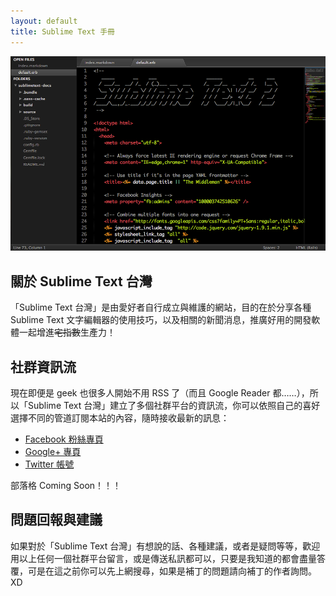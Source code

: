```yaml
---
layout: default
title: Sublime Text 手冊
---
```

![sublime-text-cover](/images/sublime-text-cover.png)

## 關於 Sublime Text 台灣

「Sublime Text 台灣」是由愛好者自行成立與維護的網站，目的在於分享各種 Sublime Text 文字編輯器的使用技巧，以及相關的新聞消息，推廣好用的開發軟體一起增進<del>宅指數</del>生產力！

## 社群資訊流

現在即便是 geek 也很多人開始不用 RSS 了（而且 Google Reader 都……），所以「Sublime Text 台灣」建立了多個社群平台的資訊流，你可以依照自己的喜好選擇不同的管道訂閱本站的內容，隨時接收最新的訊息：

* [Facebook 粉絲專頁](https://www.facebook.com/SublimeTextTW)
* [Google+ 專頁](https://plus.google.com/108388957557258766656/posts)
* [Twitter 帳號](https://twitter.com/SublimeText_TW)

部落格 Coming Soon！！！

## 問題回報與建議

如果對於「Sublime Text 台灣」有想說的話、各種建議，或者是疑問等等，歡迎用以上任何一個社群平台留言，或是傳送私訊都可以，只要是我知道的都會盡量答覆，可是在這之前你可以先上網搜尋，如果是補丁的問題請向補丁的作者詢問。XD
